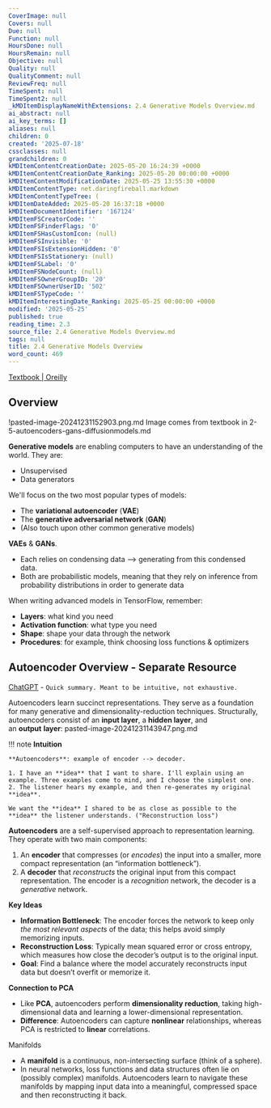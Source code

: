 ```yaml
---
CoverImage: null
Covers: null
Due: null
Function: null
HoursDone: null
HoursRemain: null
Objective: null
Quality: null
QualityComment: null
ReviewFreq: null
TimeSpent: null
TimeSpent2: null
_kMDItemDisplayNameWithExtensions: 2.4 Generative Models Overview.md
ai_abstract: null
ai_key_terms: []
aliases: null
children: 0
created: '2025-07-18'
cssclasses: null
grandchildren: 0
kMDItemContentCreationDate: 2025-05-20 16:24:39 +0000
kMDItemContentCreationDate_Ranking: 2025-05-20 00:00:00 +0000
kMDItemContentModificationDate: 2025-05-25 13:55:30 +0000
kMDItemContentType: net.daringfireball.markdown
kMDItemContentTypeTree: (
kMDItemDateAdded: 2025-05-20 16:37:18 +0000
kMDItemDocumentIdentifier: '167124'
kMDItemFSCreatorCode: ''
kMDItemFSFinderFlags: '0'
kMDItemFSHasCustomIcon: (null)
kMDItemFSInvisible: '0'
kMDItemFSIsExtensionHidden: '0'
kMDItemFSIsStationery: (null)
kMDItemFSLabel: '0'
kMDItemFSNodeCount: (null)
kMDItemFSOwnerGroupID: '20'
kMDItemFSOwnerUserID: '502'
kMDItemFSTypeCode: ''
kMDItemInterestingDate_Ranking: 2025-05-25 00:00:00 +0000
modified: '2025-05-25'
published: true
reading_time: 2.3
source_file: 2.4 Generative Models Overview.md
tags: null
title: 2.4 Generative Models Overview
word_count: 469
---
```


[Textbook | Oreilly](https://learning.oreilly.com/library/view/hands-on-artificial-intelligence/9781788991063/719394b6-6058-4ac6-89f3-c2ec26563e7a.xhtml)

## Overview

!pasted-image-20241231152903.png.md
Image comes from textbook in 2-5-autoencoders-gans-diffusionmodels.md

**Generative models** are enabling computers to have an understanding of the world. They are:
- Unsupervised
- Data generators

We'll focus on the two most popular types of models:
- The **variational autoencoder** (**VAE**)
- The **generative adversarial network** (**GAN**)
- (Also touch upon other common generative models)

**VAEs** & **GANs**.
- Each relies on condensing data --> generating from this condensed data.
- Both are probabilistic models, meaning that they rely on inference from probability distributions in order to generate data

When writing advanced models in TensorFlow, remember:
- **Layers**: what kind you need
- **Activation function**: what type you need
- **Shape**: shape your data through the network
- **Procedures**: for example, think choosing loss functions & optimizers

## Autoencoder Overview - Separate Resource

[ChatGPT](https://chatgpt.com/share/67dee1a1-8600-8000-88c7-ffce728e06cf) - `Quick summary. Meant to be intuitive, not exhaustive.`

Autoencoders learn succinct representations. They serve as a foundation for many generative and dimensionality-reduction techniques.
Structurally, autoencoders consist of an **input layer**, a **hidden layer**, and an **output** **layer**: pasted-image-20241231143947.png.md

!!! note
    **Intuition**

    **Autoencoders**: example of encoder --> decoder.

    1. I have an **idea** that I want to share. I'll explain using an example. Three examples come to mind, and I choose the simplest one.
    2. The listener hears my example, and then re-generates my original **idea**.

    We want the **idea** I shared to be as close as possible to the **idea** the listener understands. ("Reconstruction loss")


**Autoencoders** are a self-supervised approach to representation learning. They operate with two main components:
1. An **encoder** that compresses (or *encodes*) the input into a smaller, more compact representation (an “information bottleneck”).
2. A **decoder** that *reconstructs* the original input from this compact representation.
The encoder is a *recognition* network, the decoder is a *generative* network.

**Key Ideas**
- **Information Bottleneck**: The encoder forces the network to keep only *the most relevant aspects* of the data; this helps avoid simply memorizing inputs.
- **Reconstruction Loss**: Typically mean squared error or cross entropy, which measures how close the decoder’s output is to the original input.
- **Goal**: Find a balance where the model accurately reconstructs input data but doesn’t overfit or memorize it.

**Connection to PCA**
- Like **PCA**, autoencoders perform **dimensionality reduction**, taking high-dimensional data and learning a lower-dimensional representation.
- **Difference**: Autoencoders can capture **nonlinear** relationships, whereas PCA is restricted to **linear** correlations.

Manifolds
- A **manifold** is a continuous, non-intersecting surface (think of a sphere).
- In neural networks, loss functions and data structures often lie on (possibly complex) manifolds. Autoencoders learn to navigate these manifolds by mapping input data into a meaningful, compressed space and then reconstructing it back.